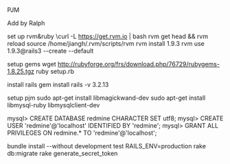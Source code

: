 PJM

Add by Ralph

set up rvm&ruby
\curl -L https://get.rvm.io | bash rvm get head && rvm reload source /home/jiangh/.rvm/scripts/rvm rvm install 1.9.3 rvm use 1.9.3@rails3 --create --default

setup gems
wget http://rubyforge.org/frs/download.php/76729/rubygems-1.8.25.tgz ruby setup.rb

install rails
gem install rails -v 3.2.13

setup pjm
sudo apt-get install libmagickwand-dev sudo apt-get install libmysql-ruby libmysqlclient-dev

mysql> CREATE DATABASE redmine CHARACTER SET utf8; mysql> CREATE USER 'redmine'@'localhost' IDENTIFIED BY 'redmine'; mysql> GRANT ALL PRIVILEGES ON redmine.* TO 'redmine'@'localhost';

bundle install --without development test RAILS_ENV=production rake db:migrate rake generate_secret_token
